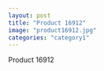 ```yaml
---
layout: post
title: "Product 16912"
image: "product16912.jpg"
categories: "category1"
---
```

Product 16912
